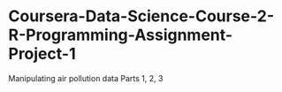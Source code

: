 # Coursera-Data-Science-Course-2-R-Programming-Assignment-Project-1
Manipulating air pollution data Parts 1, 2, 3
